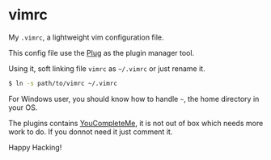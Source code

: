 vimrc
===
My ``.vimrc``, a lightweight vim configuration file.

This config file use the [Plug][1] as the plugin manager tool.

Using it, soft linking file ``vimrc`` as ``~/.vimrc`` or just rename it.

```sh
$ ln -s path/to/vimrc ~/.vimrc
```

For Windows user, you should know how to handle ``~``, the home directory in your OS.

The plugins contains [YouCompleteMe][2], it is not out of box which needs more work to do. If you donnot need it just comment it.

Happy Hacking!

[1]: https://github.com/junegunn/vim-plug
[2]: https://github.com/Valloric/YouCompleteMe
